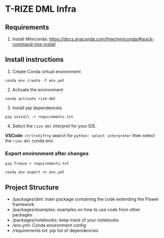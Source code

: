 # T-RIZE DML Infra

## Requirements

1. Install Miniconda: https://docs.anaconda.com/free/miniconda/#quick-command-line-install

## Install instructions
1. Create Conda virtual environment
```shell
conda env create -f env.yml
```
2. Activate the environment
```shell
conda activate rize-dml
```
3. Install pip dependencies
```
pip install -r requirements.txt
```
4. Select the `rize-dml` interpret for your IDE.

**VSCode**: `ctrl+shift+p` search for `python: select interpreter` then select the `rize-dml` conda env.

### Export environment after changes

```shell
pip freeze > requirements.txt
```
```shell
conda env export >> env.yml
```

## Project Structure

- /packages/dml: main package containing the code extending the Flower framework
- /packages/examples: examples on how to use code from other packages
- /packages/notebooks: keep track of your notebooks
- /env.yml: Conda environment config
- /requirements.txt: pip list of dependencies
